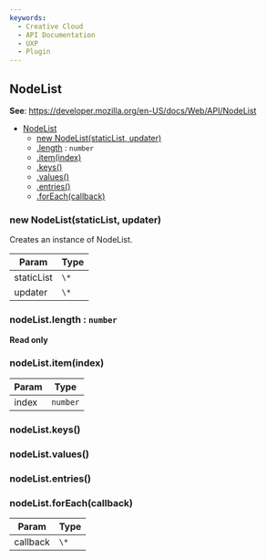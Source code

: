 ```yaml
---
keywords:
  - Creative Cloud
  - API Documentation
  - UXP
  - Plugin
---
```



<a name="nodelist" id="nodelist"></a>

## NodeList

**See**: https://developer.mozilla.org/en-US/docs/Web/API/NodeList

* [NodeList](#nodelist)
    * [new NodeList(staticList, updater)](#new-nodelist-new)
    * [.length](#nodelist-length) : `number`
    * [.item(index)](#NodeList+item)
    * [.keys()](#nodelist-keys)
    * [.values()](#nodelist-values)
    * [.entries()](#nodelist-entries)
    * [.forEach(callback)](#nodelist-foreach)

<a name="new-nodelist-new" id="new-nodelist-new"></a>

### new NodeList(staticList, updater)
Creates an instance of NodeList.

| Param | Type |
| --- | --- |
| staticList | `\*` |
| updater | `\*` |

<a name="nodelist-length" id="nodelist-length"></a>

### nodeList.length : `number`

**Read only**

<a name="nodelist-item" id="nodelist-item"></a>

### nodeList.item(index)

| Param | Type |
| --- | --- |
| index | `number` |

<a name="nodelist-keys" id="nodelist-keys"></a>

### nodeList.keys()

<a name="nodelist-values" id="nodelist-values"></a>

### nodeList.values()

<a name="nodelist-entries" id="nodelist-entries"></a>

### nodeList.entries()

<a name="nodelist-foreach" id="nodelist-foreach"></a>

### nodeList.forEach(callback)

| Param | Type |
| --- | --- |
| callback | `\*` |

